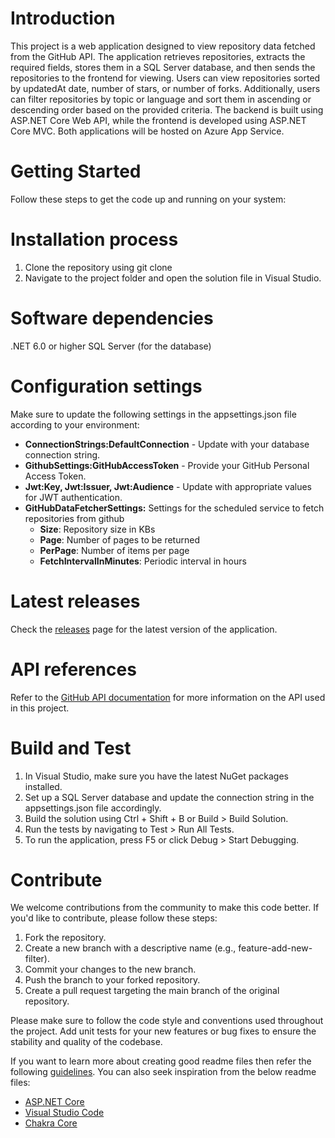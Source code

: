# Introduction 
This project is a web application designed to view repository data fetched from the GitHub API. The application retrieves repositories, extracts the required fields, stores them in a SQL Server database, and then sends the repositories to the frontend for viewing. Users can view repositories sorted by updatedAt date, number of stars, or number of forks. Additionally, users can filter repositories by topic or language and sort them in ascending or descending order based on the provided criteria. The backend is built using ASP.NET Core Web API, while the frontend is developed using ASP.NET Core MVC. Both applications will be hosted on Azure App Service.

# Getting Started
Follow these steps to get the code up and running on your system:

# Installation process
1. Clone the repository using git clone <repository-url>
2. Navigate to the project folder and open the solution file in Visual Studio.

# Software dependencies
.NET 6.0 or higher
SQL Server (for the database)

# Configuration settings
Make sure to update the following settings in the appsettings.json file according to your environment:

* **ConnectionStrings:DefaultConnection** - Update with your database connection string.
* **GithubSettings:GitHubAccessToken** - Provide your GitHub Personal Access Token.
* **Jwt:Key, Jwt:Issuer, Jwt:Audience** - Update with appropriate values for JWT authentication.
* **GitHubDataFetcherSettings:** Settings for the scheduled service to fetch repositories from github
    * **Size**: Repository size in KBs
    * **Page**: Number of pages to be returned
    * **PerPage**: Number of items per page
    * **FetchIntervalInMinutes**: Periodic interval in hours

# Latest releases
Check the [releases](https://dev.azure.com/MicrosoftLeapClassroom/GitRepositoryTracker/_release) page for the latest version of the application.

# API references
Refer to the [GitHub API documentation](https://docs.github.com/en/rest?apiVersion=2022-11-28) for more information on the API used in this project.

# Build and Test
1. In Visual Studio, make sure you have the latest NuGet packages installed.
2. Set up a SQL Server database and update the connection string in the appsettings.json file accordingly.
3. Build the solution using Ctrl + Shift + B or Build > Build Solution.
4. Run the tests by navigating to Test > Run All Tests.
5. To run the application, press F5 or click Debug > Start Debugging.

# Contribute
We welcome contributions from the community to make this code better. If you'd like to contribute, please follow these steps:

1. Fork the repository.
2. Create a new branch with a descriptive name (e.g., feature-add-new-filter).
3. Commit your changes to the new branch.
4. Push the branch to your forked repository.
5. Create a pull request targeting the main branch of the original repository.

Please make sure to follow the code style and conventions used throughout the project. Add unit tests for your new features or bug fixes to ensure the stability and quality of the codebase.


If you want to learn more about creating good readme files then refer the following [guidelines](https://docs.microsoft.com/en-us/azure/devops/repos/git/create-a-readme?view=azure-devops). You can also seek inspiration from the below readme files:
- [ASP.NET Core](https://github.com/aspnet/Home)
- [Visual Studio Code](https://github.com/Microsoft/vscode)
- [Chakra Core](https://github.com/Microsoft/ChakraCore)